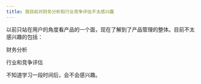 ```yaml
---
title: 我目前对财务分析和行业竞争评估不太感兴趣
---
```

以前只站在用户的角度看产品的一个面，现在了解到了产品管理的整体。目前不太感兴趣的包括： 

财务分析

行业和竞争评估

不知道学习一段时间后，会不会感兴趣。
